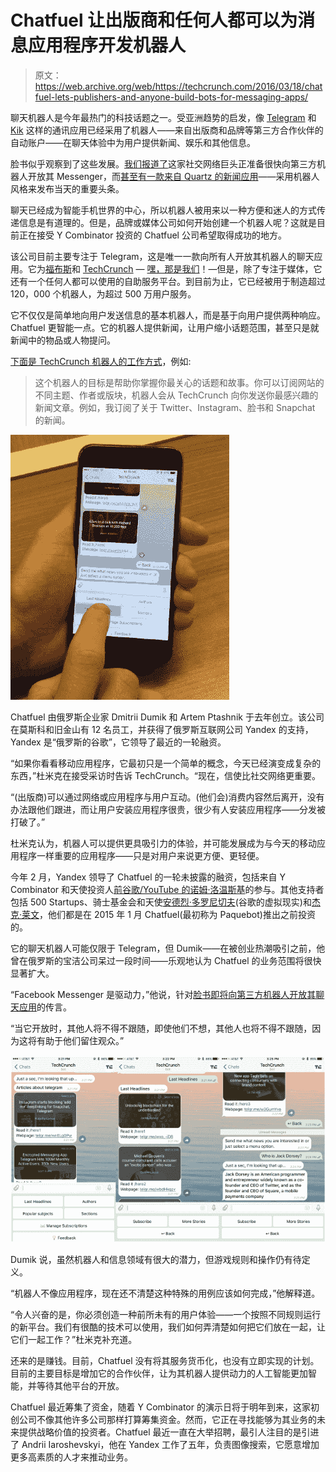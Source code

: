 # Chatfuel 让出版商和任何人都可以为消息应用程序开发机器人

> 原文：<https://web.archive.org/web/https://techcrunch.com/2016/03/18/chatfuel-lets-publishers-and-anyone-build-bots-for-messaging-apps/>

聊天机器人是今年最热门的科技话题之一。受亚洲趋势的启发，像 [Telegram](https://web.archive.org/web/20230323015516/https://techcrunch.com/2015/06/24/telegrams-new-platform-lets-developers-create-smart-message-bots-with-multiple-uses/) 和 [Kik](https://web.archive.org/web/20230323015516/https://techcrunch.com/2014/11/06/kik-introduces-promoted-chats-to-let-brands-on-its-messaging-app-and-finally-make-money/) 这样的通讯应用已经采用了机器人——来自出版商和品牌等第三方合作伙伴的自动账户——在聊天体验中为用户提供新闻、娱乐和其他信息。

脸书似乎观察到了这些发展。[我们报道了](https://web.archive.org/web/20230323015516/https://techcrunch.com/2016/01/05/facebook-messenger-bots/)这家社交网络巨头正准备很快向第三方机器人开放其 Messenger，而[甚至有一款来自 Quartz 的新闻应用](https://web.archive.org/web/20230323015516/https://techcrunch.com/2016/02/11/quartzy-news-app/)——采用机器人风格来发布当天的重要头条。

聊天已经成为智能手机世界的中心，所以机器人被用来以一种方便和迷人的方式传递信息是有道理的。但是，品牌或媒体公司如何开始创建一个机器人呢？这就是目前正在接受 Y Combinator 投资的 Chatfuel 公司希望取得成功的地方。

该公司目前主要专注于 Telegram，这是唯一一款向所有人开放其机器人的聊天应用。它为[福布斯](https://web.archive.org/web/20230323015516/https://telegram.me/forbesbot)和 [TechCrunch](https://web.archive.org/web/20230323015516/https://telegram.me/techcrunchbot) — [嘿，那是我们](https://web.archive.org/web/20230323015516/https://techcrunch.com/2016/03/15/check-out-the-new-ai-powered-techcrunch-news-bot-on-telegram-messenger/)！—但是，除了专注于媒体，它还有一个任何人都可以使用的自助服务平台。到目前为止，它已经被用于制造超过 120，000 个机器人，为超过 500 万用户服务。

它不仅仅是简单地向用户发送信息的基本机器人，而是基于向用户提供两种响应。Chatfuel 更智能一点。它的机器人提供新闻，让用户缩小话题范围，甚至只是就新闻中的物品或人物提问。

[下面是 TechCrunch 机器人的工作方式](https://web.archive.org/web/20230323015516/https://techcrunch.com/2016/03/15/check-out-the-new-ai-powered-techcrunch-news-bot-on-telegram-messenger/)，例如:

> 这个机器人的目标是帮助你掌握你最关心的话题和故事。你可以订阅网站的不同主题、作者或版块，机器人会从 TechCrunch 向你发送你最感兴趣的新闻文章。例如，我订阅了关于 Twitter、Instagram、脸书和 Snapchat 的新闻。

![TechCrunch Telegram bot in action](img/39e0867f0c24c50c9475150e3b317269.png)

Chatfuel 由俄罗斯企业家 Dmitrii Dumik 和 Artem Ptashnik 于去年创立。该公司在莫斯科和旧金山有 12 名员工，并获得了俄罗斯互联网公司 Yandex 的支持，Yandex 是“俄罗斯的谷歌”，它领导了最近的一轮融资。

“如果你看看移动应用程序，它最初只是一个简单的概念，今天已经演变成复杂的东西，”杜米克在接受采访时告诉 TechCrunch。“现在，信使比社交网络更重要。

“(出版商)可以通过网络或应用程序与用户互动。(他们会)消费内容然后离开，没有办法跟他们跟进，而让用户安装应用程序很贵，很少有人安装应用程序——分发被打破了。”

杜米克认为，机器人可以提供更具吸引力的体验，并可能发展成为与今天的移动应用程序一样重要的应用程序——只是对用户来说更方便、更轻便。

今年 2 月，Yandex 领导了 Chatfuel 的一轮未披露的融资，包括来自 Y Combinator 和天使投资人[前谷歌/YouTube 的诺姆·洛温斯基](https://web.archive.org/web/20230323015516/https://www.linkedin.com/in/noaml)的参与。其他支持者包括 500 Startups、骑士基金会和天使[安德烈·多罗尼切夫](https://web.archive.org/web/20230323015516/https://www.linkedin.com/in/doronichev)(谷歌的虚拟现实)和[杰克·莱文](https://web.archive.org/web/20230323015516/https://www.linkedin.com/in/yjlevin)，他们都是在 2015 年 1 月 Chatfuel(最初称为 Paquebot)推出之前投资的。

它的聊天机器人可能仅限于 Telegram，但 Dumik——在被创业热潮吸引之前，他曾在俄罗斯的宝洁公司呆过一段时间——乐观地认为 Chatfuel 的业务范围将很快显著扩大。

“Facebook Messenger 是驱动力，”他说，针对[脸书即将向第三方机器人开放其聊天应用](https://web.archive.org/web/20230323015516/https://techcrunch.com/2016/01/05/facebook-messenger-bots/)的传言。

“当它开放时，其他人将不得不跟随，即使他们不想，其他人也将不得不跟随，因为这将有助于他们留住观众。”

![tc bot](img/22945b00acc963b3c3585353b081e2c9.png)

Dumik 说，虽然机器人和信息领域有很大的潜力，但游戏规则和操作仍有待定义。

“机器人不像应用程序，现在还不清楚这种特殊的用例应该如何完成，”他解释道。

“令人兴奋的是，你必须创造一种前所未有的用户体验——一个按照不同规则运行的新平台。我们有很酷的技术可以使用，我们如何弄清楚如何把它们放在一起，让它们一起工作？”杜米克补充道。

还来的是赚钱。目前，Chatfuel 没有将其服务货币化，也没有立即实现的计划。目前的主要目标是增加它的合作伙伴，让为其机器人提供动力的人工智能更加智能，并等待其他平台的开放。

Chatfuel 最近筹集了资金，随着 Y Combinator 的演示日将于明年到来，这家初创公司不像其他许多公司那样打算筹集资金。然而，它正在寻找能够为其业务的未来提供战略价值的投资者。Chatfuel 最近一直在大举招聘，最引人注目的是引进了 Andrii Iaroshevskyi，他在 Yandex 工作了五年，负责图像搜索，它愿意增加更多高素质的人才来推动业务。